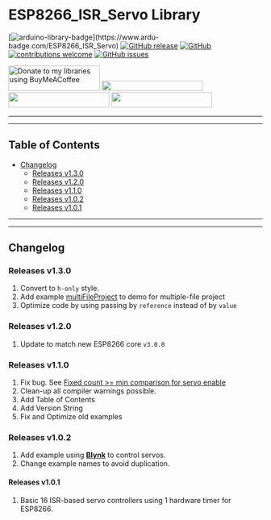 # ESP8266_ISR_Servo Library

[![arduino-library-badge](https://www.ardu-badge.com/badge/ESP8266_ISR_Servo.svg?)](https://www.ardu-badge.com/ESP8266_ISR_Servo)
[![GitHub release](https://img.shields.io/github/release/khoih-prog/ESP8266_ISR_Servo.svg)](https://github.com/khoih-prog/ESP8266_ISR_Servo/releases)
[![GitHub](https://img.shields.io/github/license/mashape/apistatus.svg)](https://github.com/khoih-prog/ESP8266_ISR_Servo/blob/master/LICENSE)
[![contributions welcome](https://img.shields.io/badge/contributions-welcome-brightgreen.svg?style=flat)](#Contributing)
[![GitHub issues](https://img.shields.io/github/issues/khoih-prog/ESP8266_ISR_Servo.svg)](http://github.com/khoih-prog/ESP8266_ISR_Servo/issues)


<a href="https://www.buymeacoffee.com/khoihprog6" title="Donate to my libraries using BuyMeACoffee"><img src="https://cdn.buymeacoffee.com/buttons/v2/default-yellow.png" alt="Donate to my libraries using BuyMeACoffee" style="height: 50px !important;width: 181px !important;" ></a>
<a href="https://www.buymeacoffee.com/khoihprog6" title="Donate to my libraries using BuyMeACoffee"><img src="https://img.shields.io/badge/buy%20me%20a%20coffee-donate-orange.svg?logo=buy-me-a-coffee&logoColor=FFDD00" style="height: 20px !important;width: 200px !important;" ></a>
<a href="https://profile-counter.glitch.me/khoih-prog/count.svg" title="Total khoih-prog Visitor count"><img src="https://profile-counter.glitch.me/khoih-prog/count.svg" style="height: 30px;width: 200px;"></a>
<a href="https://profile-counter.glitch.me/khoih-prog-ESP8266_ISR_Servo/count.svg" title="ESP8266_ISR_Servo Visitor count"><img src="https://profile-counter.glitch.me/khoih-prog-ESP8266_ISR_Servo/count.svg" style="height: 30px;width: 200px;"></a>

---
---

## Table of Contents

* [Changelog](#changelog)
  * [Releases v1.3.0](#releases-v130)
  * [Releases v1.2.0](#releases-v120)
  * [Releases v1.1.0](#releases-v110)
  * [Releases v1.0.2](#releases-v102)
  * [Releases v1.0.1](#releases-v101)

---
---

## Changelog

### Releases v1.3.0

1. Convert to `h-only` style.
2. Add example [multiFileProject](examples/multiFileProject) to demo for multiple-file project
3. Optimize code by using passing by `reference` instead of by `value`

### Releases v1.2.0

1. Update to match new ESP8266 core `v3.0.0`

### Releases v1.1.0

1. Fix bug. See [Fixed count >= min comparison for servo enable](https://github.com/khoih-prog/ESP32_ISR_Servo/pull/1)
2. Clean-up all compiler warnings possible.
3. Add Table of Contents
4. Add Version String
5. Fix and Optimize old examples

### Releases v1.0.2

1. Add example using [**Blynk**](http://docs.blynk.cc/) to control servos. 
2. Change example names to avoid duplication.

#### Releases v1.0.1

1. Basic 16 ISR-based servo controllers using 1 hardware timer for ESP8266.


